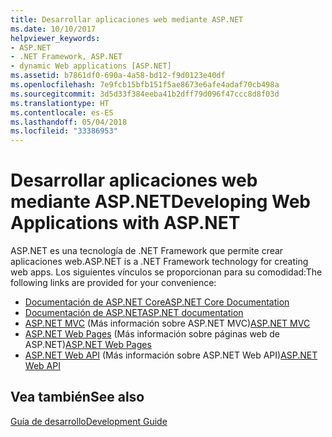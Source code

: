 ```yaml
---
title: Desarrollar aplicaciones web mediante ASP.NET
ms.date: 10/10/2017
helpviewer_keywords:
- ASP.NET
- .NET Framework, ASP.NET
- dynamic Web applications [ASP.NET]
ms.assetid: b7861df0-690a-4a58-bd12-f9d0123e40df
ms.openlocfilehash: 7e9fcb15bfb151f5ae8673e6afe4adaf70cb498a
ms.sourcegitcommit: 3d5d33f384eeba41b2dff79d096f47ccc8d8f03d
ms.translationtype: HT
ms.contentlocale: es-ES
ms.lasthandoff: 05/04/2018
ms.locfileid: "33386953"
---
```

# <a name="developing-web-applications-with-aspnet"></a><span data-ttu-id="2cc0f-102">Desarrollar aplicaciones web mediante ASP.NET</span><span class="sxs-lookup"><span data-stu-id="2cc0f-102">Developing Web Applications with ASP.NET</span></span>
<span data-ttu-id="2cc0f-103">ASP.NET es una tecnología de .NET Framework que permite crear aplicaciones web.</span><span class="sxs-lookup"><span data-stu-id="2cc0f-103">ASP.NET is a .NET Framework technology for creating web apps.</span></span> <span data-ttu-id="2cc0f-104">Los siguientes vínculos se proporcionan para su comodidad:</span><span class="sxs-lookup"><span data-stu-id="2cc0f-104">The following links are provided for your convenience:</span></span>  

- [<span data-ttu-id="2cc0f-105">Documentación de ASP.NET Core</span><span class="sxs-lookup"><span data-stu-id="2cc0f-105">ASP.NET Core Documentation</span></span>](/aspnet/core/)   
- [<span data-ttu-id="2cc0f-106">Documentación de ASP.NET</span><span class="sxs-lookup"><span data-stu-id="2cc0f-106">ASP.NET documentation</span></span>](/aspnet/overview)   
- <span data-ttu-id="2cc0f-107">[ASP.NET MVC](http://go.microsoft.com/fwlink/p/?LinkID=227227) (Más información sobre ASP.NET MVC)</span><span class="sxs-lookup"><span data-stu-id="2cc0f-107">[ASP.NET MVC](http://go.microsoft.com/fwlink/p/?LinkID=227227)</span></span>   
- <span data-ttu-id="2cc0f-108">[ASP.NET Web Pages](http://go.microsoft.com/fwlink/p/?LinkId=251040) (Más información sobre páginas web de ASP.NET)</span><span class="sxs-lookup"><span data-stu-id="2cc0f-108">[ASP.NET Web Pages](http://go.microsoft.com/fwlink/p/?LinkId=251040)</span></span>   
- <span data-ttu-id="2cc0f-109">[ASP.NET Web API](http://go.microsoft.com/fwlink/p/?LinkId=251041) (Más información sobre ASP.NET Web API)</span><span class="sxs-lookup"><span data-stu-id="2cc0f-109">[ASP.NET Web API](http://go.microsoft.com/fwlink/p/?LinkId=251041)</span></span>  
  
## <a name="see-also"></a><span data-ttu-id="2cc0f-110">Vea también</span><span class="sxs-lookup"><span data-stu-id="2cc0f-110">See also</span></span>
 [<span data-ttu-id="2cc0f-111">Guía de desarrollo</span><span class="sxs-lookup"><span data-stu-id="2cc0f-111">Development Guide</span></span>](../../docs/framework/development-guide.md)
